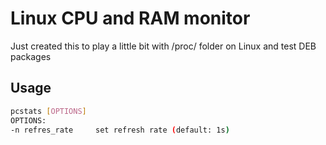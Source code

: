 # Linux CPU and RAM monitor
Just created this to play a little bit with /proc/ folder on Linux and test DEB packages
## Usage
```bash
pcstats [OPTIONS]
OPTIONS:
-n refres_rate     set refresh rate (default: 1s)
```
